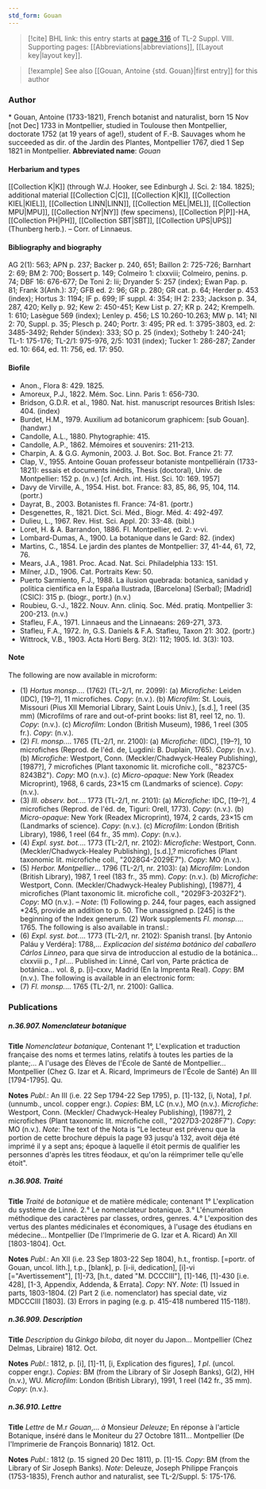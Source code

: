 ```yaml
---
std_form: Gouan
---
```


> [!cite] BHL link: this entry starts at [page 316](https://www.biodiversitylibrary.org/page/33258794) of TL-2 Suppl. VIII.
> Supporting pages: [[Abbreviations|abbreviations]], [[Layout key|layout key]].

> [!example] See also [[Gouan, Antoine {std. Gouan}|first entry]] for this author

### Author

\* Gouan, Antoine (1733-1821), French botanist and naturalist, born 15 Nov \[not Dec\] 1733 in Montpellier, studied in Toulouse then Montpellier, doctorate 1752 (at 19 years of age!), student of F.-B. Sauvages whom he succeeded as dir. of the Jardin des Plantes, Montpellier 1767, died 1 Sep 1821 in Montpellier. 
**Abbreviated name**: *Gouan*

#### Herbarium and types

[[Collection K|K]] (through W.J. Hooker, see Edinburgh J. Sci. 2: 184. 1825); additional material [[Collection C|C]], [[Collection K|K]], [[Collection KIEL|KIEL]], [[Collection LINN|LINN]], [[Collection MEL|MEL]], [[Collection MPU|MPU]], [[Collection NY|NY]] (few specimens), [[Collection P|P]]-HA, [[Collection PH|PH]], [[Collection SBT|SBT]], [[Collection UPS|UPS]] (Thunberg herb.). – Corr. of Linnaeus.

#### Bibliography and biography

AG 2(1): 563; APN p. 237; Backer p. 240, 651; Baillon 2: 725-726; Barnhart 2: 69; BM 2: 700; Bossert p. 149; Colmeiro 1: clxxviii; Colmeiro, penins. p. 74; DBF 16: 676-677; De Toni 2: lii; Dryander 5: 257 (index); Ewan Pap. p. 81; Frank 3(Anh.): 37; GFB ed. 2: 96; GR p. 280; GR cat. p. 64; Herder p. 453 (index); Hortus 3: 1194; IF p. 699; IF suppl. 4: 354; IH 2: 233; Jackson p. 34, 287, 420; Kelly p. 92; Kew 2: 450-451; Kew List p. 27; KR p. 242; Krempelh. 1: 610; Lasègue 569 (index); Lenley p. 456; LS 10.260-10.263; MW p. 141; NI 2: 70, Suppl. p. 35; Plesch p. 240; Portr. 3: 495; PR ed. 1: 3795-3803, ed. 2: 3485-3492; Rehder 5(index): 333; SO p. 25 (index); Sotheby 1: 240-241; TL-1: 175-176; TL-2/1: 975-976, 2/5: 1031 (index); Tucker 1: 286-287; Zander ed. 10: 664, ed. 11: 756, ed. 17: 950.

#### Biofile

- Anon., Flora 8: 429. 1825.
- Amoreux, P.J., 1822. Mém. Soc. Linn. Paris 1: 656-730.
- Bridson, G.D.R. et al., 1980. Nat. hist. manuscript resources British Isles: 404. (index)
- Burdet, H.M., 1979. Auxilium ad botanicorum graphicem: \[sub Gouan\]. (handwr.)
- Candolle, A.L., 1880. Phytographie: 415.
- Candolle, A.P., 1862. Mémoires et souvenirs: 211-213.
- Charpin, A. & G.G. Aymonin, 2003. J. Bot. Soc. Bot. France 21: 77.
- Clap, V., 1955. Antoine Gouan professeur botaniste montpelliérain (1733-1821): essais et documents inédits, Thesis (doctoral), Univ. de Montpellier: 152 p. (n.v.) \[cf. Arch. int. Hist. Sci. 10: 169. 1957\]
- Davy de Virville, A., 1954. Hist. bot. France: 83, 85, 86, 95, 104, 114. (portr.)
- Dayrat, B., 2003. Botanistes fl. France: 74-81. (portr.)
- Desgenettes, R., 1821. Dict. Sci. Méd., Biogr. Méd. 4: 492-497.
- Dulieu, L., 1967. Rev. Hist. Sci. Appl. 20: 33-48. (bibl.)
- Loret, H. & A. Barrandon, 1886. Fl. Montpellier, ed. 2: v-vi.
- Lombard-Dumas, A., 1900. La botanique dans le Gard: 82. (index)
- Martins, C., 1854. Le jardin des plantes de Montpellier: 37, 41-44, 61, 72, 76.
- Mears, J.A., 1981. Proc. Acad. Nat. Sci. Philadelphia 133: 151.
- Milner, J.D., 1906. Cat. Portraits Kew: 50.
- Puerto Sarmiento, F.J., 1988. La ilusion quebrada: botanica, sanidad y politica cientifica en la España Ilustrada, \[Barcelona\] (Serbal); \[Madrid\] (CSIC): 315 p. (biogr., portr.) (n.v.)
- Roubieu, G.-J., 1822. Nouv. Ann. cliniq. Soc. Méd. pratiq. Montpellier 3: 200-213. (n.v.)
- Stafleu, F.A., 1971. Linnaeus and the Linnaeans: 269-271, 373.
- Stafleu, F.A., 1972. *In*, G.S. Daniels & F.A. Stafleu, Taxon 21: 302. (portr.)
- Wittrock, V.B., 1903. Acta Horti Berg. 3(2): 112; 1905. Id. 3(3): 103.

#### Note

The following are now available in microform:
- (1) *Hortus monsp*.... (1762) (TL-2/1, nr. 2099):
(a) *Microfiche*: Leiden (IDC), \[19–?\], 11 microfiches. *Copy*: (n.v.). (b) *Microfilm*: St. Louis, Missouri (Pius XII Memorial Library, Saint Louis Univ.), \[s.d.\], 1 reel (35 mm) (Microfilms of rare and out-of-print books: list 81, reel 12, no. 1). *Copy*: (n.v.). (c) *Microfilm*: London (British Museum), 1986, 1 reel (305 fr.). *Copy*: (n.v.).
- (2) *Fl. monsp.*... 1765 (TL-2/1, nr. 2100):
(a) *Microfiche*: (IDC), \[19–?\], 10 microfiches (Reprod. de l'éd. de, Lugdini: B. Duplain, 1765). *Copy*: (n.v.). (b) *Microfiche*: Westport, Conn. (Meckler/Chadwyck-Healey Publishing), \[1987?\], 7 microfiches (Plant taxonomic lit. microfiche coll., "8237C5-8243B2"). *Copy*: MO (n.v.). (c) *Micro-opaque*: New York (Readex Microprint), 1968, 6 cards, 23×15 cm (Landmarks of science). *Copy*: (n.v.).
- (3) *Ill. observ. bot.*... 1773 (TL-2/1, nr. 2101):
(a) *Microfiche*: IDC, \[19–?\], 4 microfiches (Reprod. de l'éd. de, Tiguri: Orell, 1773). *Copy*: (n.v.). (b) *Micro-opaque*: New York (Readex Microprint), 1974, 2 cards, 23×15 cm (Landmarks of science). *Copy*: (n.v.). (c) *Microfilm*: London (British Library), 1986, 1 reel (64 fr., 35 mm). *Copy*: (n.v.).
- (4) *Expl. syst. bot.*... 1773 (TL-2/1, nr. 2102):
*Microfiche*: Westport, Conn. (Meckler/Chadwyck-Healey Publishing), \[s.d.\],? microfiches (Plant taxonomic lit. microfiche coll., "2028G4-2029E7"). *Copy*: MO (n.v.).
- (5) *Herbor. Montpellier*... 1796 (TL-2/1, nr. 2103):
(a) *Microfilm*: London (British Library), 1987, 1 reel (183 fr., 35 mm). *Copy*: (n.v.). (b) *Microfiche*: Westport, Conn. (Meckler/Chadwyck-Healey Publishing), \[1987?\], 4 microfiches (Plant taxonomic lit. microfiche coll., "2029F3-2032F2"). *Copy*: MO (n.v.). – *Note*: (1) Following p. 244, four pages, each assigned \*245, provide an addition to p. 50. The unassigned p. \[245\] is the beginning of the Index generum. (2) Work supplements *Fl. monsp.*... 1765.
The following is also available in transl.:
- (6) *Expl. syst. bot.*... 1773 (TL-2/1, nr. 2102): Spanish transl. \[by Antonio Paláu y Verdéra\]: 1788,... *Explicacion del sistéma botánico del caballero Cárlos Linneo*, para que sirva de introduccion al estudio de la botánica... clxxviii p., *1 pl*.... Published in: Linné, Carl von, Parte práctica de botánica... vol. 8, p. \[i\]-cxxv, Madrid (En la Imprenta Real). *Copy*: BM (n.v.). The following is available in an electronic form:
- (7) *Fl. monsp.*... 1765 (TL-2/1, nr. 2100): Gallica.

### Publications

##### n.36.907. Nomenclateur botanique

**Title**
*Nomenclateur botanique*, Contenant 1°, L'explication et traduction française des noms et termes latins, relatifs à toutes les parties de la plante;... A l'usage des Élèves de l'École de Santé de Montpellier... Montpellier (Chez G. Izar et A. Ricard, Imprimeurs de l'École de Santé) An III \[1794-1795\]. Qu.

**Notes**
*Publ*.: An III (i.e. 22 Sep 1794-22 Sep 1795), p. \[1\]-132, \[i, Nota\], *1 pl*. (unnumb., uncol. copper engr.). *Copies*: BM, LC (n.v.), MO (n.v.). *Microfiche*: Westport, Conn. (Meckler/ Chadwyck-Healey Publishing), \[1987?\], 2 microfiches (Plant taxonomic lit. microfiche coll., "2027D3-2028F7"). *Copy*: MO (n.v.).
*Note*: The text of the Nota is "Le lecteur est prévenu que la portion de cette brochure dépuis la page 93 jusqu'à 132, avoit déja été imprimé il y a sept ans; époque à laquelle il étoit permis de qualifier les personnes d'après les titres féodaux, et qu'on la réimprimer telle qu'elle étoit".

##### n.36.908. Traité

**Title**
*Traité* de *botanique* et de matière médicale; contenant 1° L'explication du système de Linné. 2.° Le nomenclateur botanique. 3.° L'énumération méthodique des caractères par classes, ordres, genres. 4.° L'exposition des vertus des plantes médicinales et économiques, à l'usage des étudians en médecine... Montpellier (De l'Imprimerie de G. Izar et A. Ricard) An XII \[1803-1804\]. Oct.

**Notes**
*Publ*.: An XII (i.e. 23 Sep 1803-22 Sep 1804), h.t., frontisp. \[=portr. of Gouan, uncol. lith.\], t.p., \[blank\], p. \[i-ii, dedication\], \[i\]-vi \[="Avertissement"\], \[1\]-73, \[h.t., dated "M. DCCCIII"\], \[1\]-146, \[1\]-430 \[i.e. 428\], \[1-3, Appendix, Addenda, & Errata\]. *Copy*: NY.
*Note*: (1) Issued in parts, 1803-1804. (2) Part 2 (i.e. nomenclator) has special date, viz MDCCCIII \[1803\]. (3) Errors in paging (e.g. p. 415-418 numbered 115-118!).

##### n.36.909. Description

**Title**
*Description* du *Ginkgo biloba*, dit noyer du Japon... Montpellier (Chez Delmas, Libraire) 1812. Oct.

**Notes**
*Publ*.: 1812, p. \[i\], \[1\]-11, \[i, Explication des figures\], *1 pl*. (uncol. copper engr.). *Copies*: BM (from the Library of Sir Joseph Banks), G(2), HH (n.v.), WU. *Microfilm*: London (British Library), 1991, 1 reel (142 fr., 35 mm). *Copy*: (n.v.).

##### n.36.910. Lettre

**Title**
*Lettre* de M.r *Gouan*,... *à* Monsieur *Deleuze*; En réponse à l'article Botanique, inséré dans le Moniteur du 27 Octobre 1811... Montpellier (De l'Imprimerie de François Bonnariq) 1812. Oct.

**Notes**
*Publ*.: 1812 (p. 15 signed 20 Dec 1811), p. \[1\]-15. *Copy*: BM (from the Library of Sir Joseph Banks).
*Note*: Deleuze, Joseph Philippe François (1753-1835), French author and naturalist, see TL-2/Suppl. 5: 175-176.

